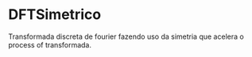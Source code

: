 # DFTSimetrico
Transformada discreta de fourier fazendo uso da simetria que acelera o process of transformada.
